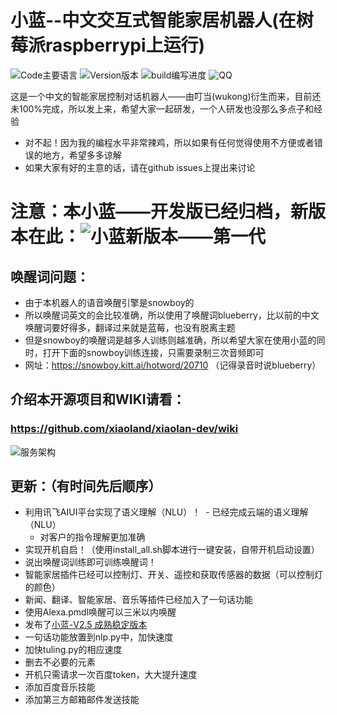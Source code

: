 # 小蓝--中文交互式智能家居机器人(在树莓派raspberrypi上运行)
![Code主要语言](https://img.shields.io/badge/main_code-python-blue.svg)
![Version版本](https://img.shields.io/badge/last_version-V2.5.7-green.svg)
![build编写进度](https://img.shields.io/badge/first_ver-68%25-brightgreen.svg)
![QQ](https://img.shields.io/badge/QQ-1481605673-yellow.svg)


这是一个中文的智能家居控制对话机器人——由叮当(wukong)衍生而来，目前还未100%完成，所以发上来，希望大家一起研发，一个人研发也没那么多点子和经验

- 对不起！因为我的编程水平非常辣鸡，所以如果有任何觉得使用不方便或者错误的地方，希望多多谅解
- 如果大家有好的主意的话，请在github issues上提出来讨论

# 注意：本小蓝——开发版已经归档，新版本在此：![小蓝新版本——第一代](https://github.com/xiaoland/xiaolan)

## 唤醒词问题：
- 由于本机器人的语音唤醒引擎是snowboy的
- 所以唤醒词英文的会比较准确，所以使用了唤醒词blueberry，比以前的中文唤醒词要好得多，翻译过来就是蓝莓，也没有脱离主题
- 但是snowboy的唤醒词是越多人训练则越准确，所以希望大家在使用小蓝的同时，打开下面的snowboy训练连接，只需要录制三次音频即可
- 网址：https://snowboy.kitt.ai/hotword/20710 （记得录音时说blueberry）
## 介绍本开源项目和WIKI请看：
### https://github.com/xiaoland/xiaolan-dev/wiki
![服务架构](https://github.com/xiaoland/xiaolan-dev/blob/master/%E5%B0%8F%E8%93%9D%E6%9C%8D%E5%8A%A1%E6%80%9D%E7%BB%B4%E5%AF%BC%E5%9B%BE.PNG)

## 更新：（有时间先后顺序）
- 利用讯飞AIUI平台实现了语义理解（NLU）！
  - 已经完成云端的语义理解（NLU）
  - 对客户的指令理解更加准确
- 实现开机自启！（使用install_all.sh脚本进行一键安装，自带开机启动设置）
- 说出唤醒词训练即可训练唤醒词！
- 智能家居插件已经可以控制灯、开关、遥控和获取传感器的数据（可以控制灯的颜色）
- 新闻、翻译、智能家居、音乐等插件已经加入了一句话功能
- 使用Alexa.pmdl唤醒可以三米以内唤醒
- 发布了[小蓝-V2.5 成熟稳定版本](https://github.com/xiaoland/xiaolan-dev/releases)
- 一句话功能放置到nlp.py中，加快速度
- 加快tuling.py的相应速度
- 删去不必要的元素
- 开机只需请求一次百度token，大大提升速度
- 添加百度音乐技能
- 添加第三方邮箱邮件发送技能
